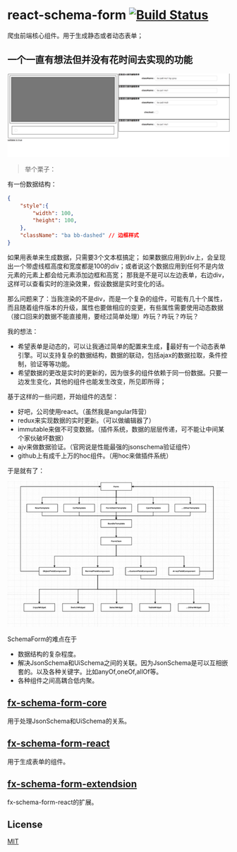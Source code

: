 # react-schema-form [![Build Status](https://travis-ci.org/nick121212/fx-schema-form.svg?branch=master)](https://travis-ci.org/nick121212/fx-schema-form)

爬虫前端核心组件。用于生成静态或者动态表单；

## 一个一直有想法但并没有花时间去实现的功能

![效果图](./images/effect.png)

<!-- 表单交给后端来渲染生成，想怎么改怎么改。当然不是让后端去拼接html代码。而是通过配置文件，生成出强大的表单； -->

>举个栗子：

有一份数据结构：

```json
{
    "style":{
        "width": 100,
        "height": 100,
    },
    "className": "ba bb-dashed" // 边框样式
}
```

如果用表单来生成数据，只需要3个文本框搞定；
如果数据应用到div上，会呈现出一个带虚线框高度和宽度都是100的div；或者说这个数据应用到任何不是内敛元素的元素上都会给元素添加边框和高宽；
那我是不是可以左边表单，右边div，这样可以查看实时的渲染效果，假设数据是实时变化的话。

那么问题来了：当我渲染的不是div，而是一个复杂的组件，可能有几十个属性，而且随着组件版本的升级，属性也要做相应的变更，有些属性需要使用动态数据（接口回来的数据不能直接用，要经过简单处理）咋玩？咋玩？咋玩？

我的想法：

- 希望表单是动态的，可以让我通过简单的配置来生成，最好有一个动态表单引擎。可以支持复杂的数据结构，数据的联动，包括ajax的数据拉取，条件控制，验证等等功能。
- 希望数据的更改是实时的更新的，因为很多的组件依赖于同一份数据。只要一边发生变化，其他的组件也能发生改变，所见即所得；

基于这样的一些问题，开始组件的选型：

- 好吧，公司使用react。（虽然我是angular阵营）
- redux来实现数据的实时更新。（可以做编辑器了）
- immutable来做不可变数据。（插件系统，数据的层层传递，可不能让中间某个家伙破坏数据）
- ajv来做数据验证。（官网说是性能最强的jsonschema验证组件）
- github上有成千上万的hoc组件。（用hoc来做插件系统）

于是就有了：

![架构图](./images/constructor.png)

SchemaForm的难点在于

- 数据结构的复杂程度。
- 解决JsonSchema和UiSchema之间的关联。因为JsonSchema是可以互相嵌套的。以及各种关键字。比如anyOf,oneOf,allOf等。
- 各种组件之间高耦合低内聚。

## [fx-schema-form-core](./packages/fx-schema-form-core/readme.md)

用于处理JsonSchema和UiSchema的关系。

## [fx-schema-form-react](./packages/fx-schema-form-react/readme.md)

用于生成表单的组件。

## [fx-schema-form-extendsion](./packages/fx-schema-form-extension/readme.md)

fx-schema-form-react的扩展。

## License

[MIT](LICENSE.md)
